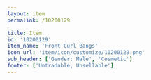 ```yaml
---
layout: item
permalink: /10200129

title: Item
id: '10200129'
item_name: 'Front Curl Bangs'
icon_url: 'item/icon/customize/10200129.png'
sub_header: ['Gender: Male', 'Cosmetic']
footer: ['Untradable, Unsellable']
---
```

